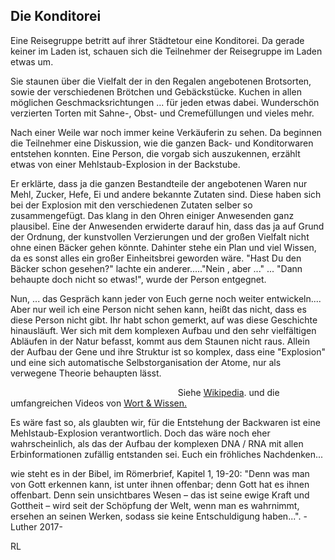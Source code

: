 ## Die Konditorei

Eine Reisegruppe betritt auf ihrer Städtetour eine Konditorei.
Da gerade keiner im Laden ist, schauen sich die Teilnehmer der
Reisegruppe im Laden etwas um.

Sie staunen über die Vielfalt der in den Regalen angebotenen Brotsorten,
sowie der verschiedenen Brötchen und Gebäckstücke.
Kuchen in allen möglichen Geschmacksrichtungen ... für jeden etwas dabei.
Wunderschön verzierten Torten mit Sahne-, Obst- und Cremefüllungen und vieles mehr.

Nach einer Weile war noch immer keine Verkäuferin zu sehen.
Da beginnen die Teilnehmer eine Diskussion,
wie die ganzen Back- und Konditorwaren entstehen konnten.
Eine Person, die vorgab sich auszukennen, erzählt etwas von einer Mehlstaub-Explosion in der Backstube.

Er erklärte, dass ja die ganzen Bestandteile der angebotenen Waren nur Mehl, Zucker, Hefe,
Ei und andere bekannte Zutaten sind.
Diese haben sich bei der Explosion mit den verschiedenen Zutaten selber so zusammengefügt.
Das klang in den Ohren einiger Anwesenden ganz plausibel.
Eine der Anwesenden erwiderte darauf hin, dass das ja auf Grund der Ordnung, der kunstvollen Verzierungen
und der großen Vielfalt nicht ohne einen Bäcker gehen könnte.
Dahinter stehe ein Plan und viel Wissen, da es sonst alles ein großer Einheitsbrei geworden wäre.
"Hast Du den Bäcker schon gesehen?" lachte ein anderer....."Nein , aber ..." ...
"Dann behaupte doch nicht so etwas!", wurde der Person entgegnet.

Nun, ... das Gespräch kann jeder von Euch gerne noch weiter entwickeln....
Aber nur weil ich eine Person nicht sehen kann, heißt das nicht, dass es diese Person nicht gibt.
Ihr habt schon gemerkt, auf was diese Geschichte hinausläuft.
Wer sich mit dem komplexen Aufbau und den sehr vielfältigen Abläufen in der Natur befasst,
kommt aus dem Staunen nicht raus. Allein der Aufbau der Gene und ihre Struktur
ist so komplex, dass eine "Explosion" und eine sich automatische Selbstorganisation der Atome,
nur als verwegene Theorie behaupten lässt.                  

                                                                    Siehe [Wikipedia](https://de.wikipedia.org/wiki/Ribonukleinsäure). und die umfangreichen Videos von [Wort & Wissen.](https://www.youtube.com/channel/UC-bfnkB8pODcQi9QDHD2Sfg)

Es wäre fast so, als glaubten wir, für die Entstehung der Backwaren ist eine Mehlstaub-Explosion verantwortlich.
Doch das wäre noch eher wahrscheinlich, als das der Aufbau der komplexen DNA / RNA mit allen Erbinformationen
zufällig entstanden sei.
Euch ein fröhliches Nachdenken... 

wie steht es in der Bibel, im Römerbrief, Kapitel 1, 19-20:
 "Denn was man von Gott erkennen kann, ist unter ihnen offenbar; denn Gott hat es ihnen offenbart.
Denn sein unsichtbares Wesen – das ist seine ewige Kraft und Gottheit – wird seit der Schöpfung der Welt,
wenn man es wahrnimmt, ersehen an seinen Werken, sodass sie keine Entschuldigung haben...". \- Luther 2017-

RL